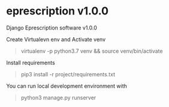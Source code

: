 # eprescription v1.0.0
Django Eprescription software v1.0.0

Create Virtualevn env and Activate  venv

> virtualenv -p python3.7 venv && source venv/bin/activate

Install requirements

> pip3 install -r project/requirements.txt

You can run local development environment with 

> python3 manage.py runserver

